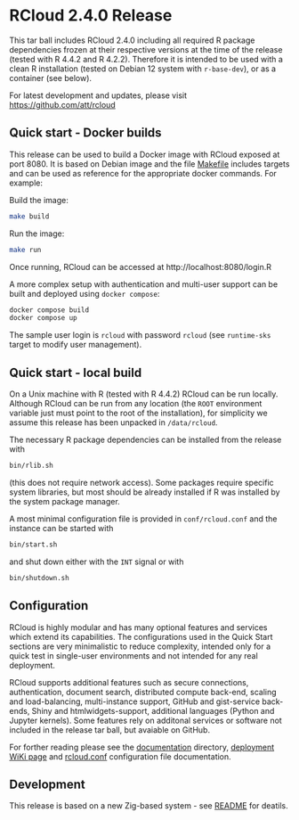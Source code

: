# RCloud 2.4.0 Release

This tar ball includes RCloud 2.4.0 including all required R package dependencies
frozen at their respective versions at the time of the release (tested with R 4.4.2
and R 4.2.2). Therefore it is intended to be used with a clean R installation
(tested on Debian 12 system with `r-base-dev`), or as a container (see below).

For latest development and updates, please visit https://github.com/att/rcloud

## Quick start - Docker builds

This release can be used to build a Docker image with RCloud exposed at port 8080.
It is based on Debian image and the file [Makefile](./Makefile)
includes targets and can be used as reference for the appropriate
docker commands. For example:

Build the image:

```sh
make build
```

Run the image:

```sh
make run
```

Once running, RCloud can be accessed at http://localhost:8080/login.R

A more complex setup with authentication and multi-user support can be built and
deployed using `docker compose`:

```sh
docker compose build
docker compose up
```

The sample user login is `rcloud` with password `rcloud` (see `runtime-sks` target to modify user management).

## Quick start - local build

On a Unix machine with R (tested with R 4.4.2) RCloud can be run locally.
Although RCloud can be run from any location (the `ROOT` environment variable just must
point to the root of the installation), for simplicity we assume this release
has been unpacked in `/data/rcloud`.

The necessary R package dependencies can be installed from the release with

```sh
bin/rlib.sh
```
(this does not require network access). Some packages require specific system libraries,
but most should be already installed if R was installed by the system package manager.

A most minimal configuration file is provided in `conf/rcloud.conf` and the instance can be started with

```sh
bin/start.sh
```

and shut down either with the `INT` signal or with

```sh
bin/shutdown.sh
```

## Configuration

RCloud is highly modular and has many optional features and services which extend its capabilities. The
configurations used in the Quick Start sections are very minimalistic to reduce complexity, intended only
for a quick test in single-user environments and not intended for any real deployment.

RCloud supports additional features such as secure connections, authentication, document search, distributed compute back-end,
scaling and load-balancing, multi-instance support, GitHub and gist-service back-ends, Shiny and htmlwidgets-support,
additional languages (Python and Jupyter kernels).
Some features rely on additonal services or software not included in the release tar ball, but avaiable on GitHub.

For forther reading please see the [documentation](https://github.com/att/rcloud/tree/develop/doc) directory,
[deployment WiKi page](https://github.com/att/rcloud/wiki/Deployment) 
and [rcloud.conf](https://github.com/att/rcloud/wiki/rcloud.conf) configuration file documentation.

## Development

This release is based on a new Zig-based system - see
[README](README.md) for deatils.
